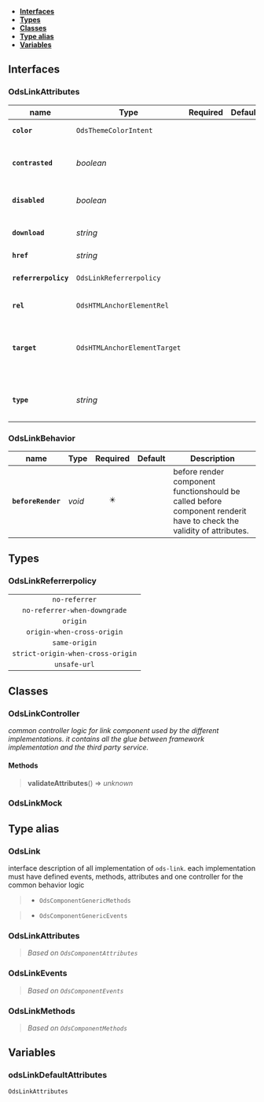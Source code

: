 * [**Interfaces**](#interfaces)
* [**Types**](#types)
* [**Classes**](#classes)
* [**Type alias**](#type-alias)
* [**Variables**](#variables)

## Interfaces

### OdsLinkAttributes
|name | Type | Required | Default | Description|
|---|---|:---:|---|---|
|**`color`** | `OdsThemeColorIntent` |  |  | Link color theme|
|**`contrasted`** | _boolean_ |  |  | Link design as contrasted version|
|**`disabled`** | _boolean_ |  |  | Link should be disabled or not|
|**`download`** | _string_ |  |  | Link as download source|
|**`href`** | _string_ |  |  | Link URL|
|**`referrerpolicy`** | `OdsLinkReferrerpolicy` |  |  | Link referrer policy|
|**`rel`** | `OdsHTMLAnchorElementRel` |  |  | Link relationship|
|**`target`** | `OdsHTMLAnchorElementTarget` |  |  | Link target typeIf href is set the default value `_self` is set|
|**`type`** | _string_ |  |  | Link type (for download source)|

### OdsLinkBehavior
|name | Type | Required | Default | Description|
|---|---|:---:|---|---|
|**`beforeRender`** | _void_ | ✴️ |  | before render component functionshould be called before component renderit have to check the validity of attributes.|

## Types

### OdsLinkReferrerpolicy
|  |
|:---:|
| `no-referrer` |
| `no-referrer-when-downgrade` |
| `origin` |
| `origin-when-cross-origin` |
| `same-origin` |
| `strict-origin-when-cross-origin` |
| `unsafe-url` |

## Classes

### OdsLinkController
_common controller logic for link component used by the different implementations._
_it contains all the glue between framework implementation and the third party service._

#### Methods
> **validateAttributes**() => _unknown_



### OdsLinkMock

## Type alias

### OdsLink

interface description of all implementation of `ods-link`.
each implementation must have defined events, methods, attributes
and one controller for the common behavior logic

> - `OdsComponentGenericMethods`

> - `OdsComponentGenericEvents`

### OdsLinkAttributes

> _Based on `OdsComponentAttributes`_

### OdsLinkEvents

> _Based on `OdsComponentEvents`_

### OdsLinkMethods

> _Based on `OdsComponentMethods`_

## Variables

### odsLinkDefaultAttributes
`OdsLinkAttributes`